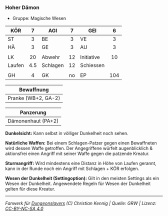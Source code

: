 ### Hoher Dämon

- Gruppe: Magische Wesen

| KÖR    |  7  | AGI      |  7  | GEI        |  6  |
| ------ | :-: | -------- | :-: | ---------- | :-: |
| ST     |  3  | BE       |  3  | VE         |  3  |
| HÄ     |  3  | GE       |  3  | AU         |  3  |
|        |     |          |     |            |     |
| LK     | 20  | Abwehr   | 12  | Initiative | 10  |
| Laufen | 4.5 | Schlagen | 12  | Schiessen  |     |
|        |     |          |     |            |     |
| GH     |  4  | GK       | no  | EP         | 104 |

|     Bewaffnung      |
| :-----------------: |
| Pranke (WB+2, GA-2) |

|     Panzerung      |
| :----------------: |
| Dämonenhaut (PA+2) |

**Dunkelsicht:** Kann selbst in völliger Dunkelheit noch sehen.

**Natürliche Waffen:** Bei einem Schlagen-Patzer gegen einen Bewaffneten wird dessen Waffe getroffen. Der Angegriffene würfelt augenblicklich & aktionsfrei einen Angriff mit seiner Waffe gegen die patzende Kreatur.

**Sturmangriff:** Wird mindestens eine Distanz in Höhe von Laufen gerannt, kann in der Runde noch ein Angriff mit Schlagen + KÖR erfolgen.

**Wesen der Dunkelheit (Settingoption):** Gilt in den meisten Settings als ein Wesen der Dunkelheit. Angewendete Regeln für Wesen der Dunkelheit gelten für diese Kreatur.

---

_Fanwerk für [Dungeonslayers](https://www.dungeonslayers.net/) (C) Christian Kennig | Quelle: GRW | Lizenz: [CC-BY-NC-SA 4.0](https://creativecommons.org/licenses/by-nc-sa/4.0/deed.de)_

